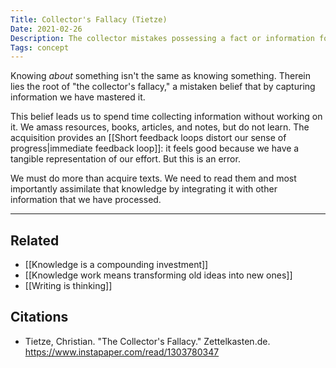 ```yaml
---
Title: Collector's Fallacy (Tietze)
Date: 2021-02-26
Description: The collector mistakes possessing a fact or information for understanding it.
Tags: concept
---
```


Knowing *about* something isn't the same as knowing something. Therein lies the root of "the collector's fallacy," a mistaken belief that by capturing information we have mastered it. 

This belief leads us to spend time collecting information without working on it. We amass resources, books, articles, and notes, but do not learn. The acquisition provides an [[Short feedback loops distort our sense of progress|immediate feedback loop]]: it feels good because we have a tangible representation of our effort. But this is an error. 

We must do more than acquire texts. We need to read them and most importantly assimilate that knowledge by integrating it with other information that we have processed. 


---
## Related
- [[Knowledge is a compounding investment]]
- [[Knowledge work means transforming old ideas into new ones]]
- [[Writing is thinking]]


## Citations
- Tietze, Christian. "The Collector's Fallacy." Zettelkasten.de. https://www.instapaper.com/read/1303780347 